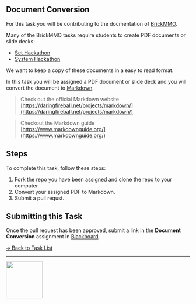 <style>@import url("//readme.codeadam.ca/readme.css");</style>

## Document Conversion

For this task you will be contributing to the docmentation of [BrickMMO](https://brickmmo.com/).

Many of the BrickMMO tasks require students to create PDF documents or slide decks:

- [Set Hackathon](hackathon-set)
- [System Hackathon](hackathon-system)

We want to keep a copy of these documents in a easy to read format.

In this task you will be assigned a PDF document or slide deck and you will convert the document to [Markdown](https://daringfireball.net/projects/markdown/).

> Check out the official Markdown website  
> [https://daringfireball.net/projects/markdown/](https://daringfireball.net/projects/markdown/)

> Checkout the Markdown guide  
> [https://www.markdownguide.org/](https://www.markdownguide.org/)

## Steps

To complete this task, follow these steps:

1. Fork the repo you have been assigned and clone the repo to your computer.
2. Convert your assigned PDF to Markdown.
3. Submit a pull requst.

## Submitting this Task

Once the pull request has been approved, submit a link in the **Document Conversion** assignment in [Blackboard](https://learn.humber.ca/).

[&#10132; Back to Task List](/)

---

<a href="https://brickmmo.com">
<img src="https://brickmmo.com/images/brickmmo-logo-horizontal.jpg" width="100">
</a>
